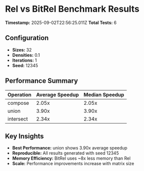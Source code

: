 # Rel vs BitRel Benchmark Results

**Timestamp:** 2025-09-02T22:56:25.011Z
**Total Tests:** 6

## Configuration

- **Sizes:** 32
- **Densities:** 0.1
- **Iterations:** 1
- **Seed:** 12345

## Performance Summary

| Operation | Average Speedup | Median Speedup |
|-----------|----------------|----------------|
| compose | 2.05x | 2.05x |
| union | 3.90x | 3.90x |
| intersect | 2.34x | 2.34x |

## Key Insights

- **Best Performance:** union shows 3.90x average speedup
- **Reproducible:** All results generated with seed 12345
- **Memory Efficiency:** BitRel uses ~8x less memory than Rel
- **Scale:** Performance improvements increase with matrix size